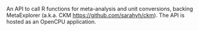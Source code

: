 An API to call R functions for meta-analysis and unit conversions, backing MetaExplorer (a.k.a. CKM https://github.com/sarahyh/ckm). The API is hosted as an OpenCPU application.
